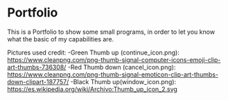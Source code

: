 # Portfolio
This is a Portfolio to show some small programs, in order to let you know what the basic of my capabilities are.

Pictures used credit:
-Green Thumb up (continue_icon.png): https://www.cleanpng.com/png-thumb-signal-computer-icons-emoji-clip-art-thumbs-736308/
-Red Thumb down (cancel_icon.png): https://www.cleanpng.com/png-thumb-signal-emoticon-clip-art-thumbs-down-clipart-187757/
-Black Thumb up(window_icon.png): https://es.wikipedia.org/wiki/Archivo:Thumb_up_icon_2.svg
